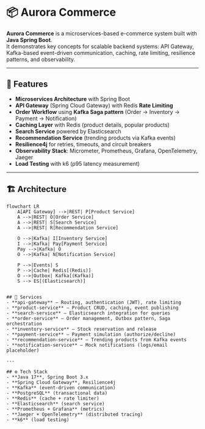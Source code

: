 # 📦 Aurora Commerce

**Aurora Commerce** is a microservices-based e-commerce system built with **Java Spring Boot**.  
It demonstrates key concepts for scalable backend systems: API Gateway, Kafka-based event-driven communication, caching, rate limiting, resilience patterns, and observability.  

---

## 🚀 Features
- **Microservices Architecture** with Spring Boot  
- **API Gateway** (Spring Cloud Gateway) with Redis **Rate Limiting**  
- **Order Workflow** using **Kafka Saga pattern** (Order → Inventory → Payment → Notification)  
- **Caching Layer** with Redis (product details, popular products)  
- **Search Service** powered by Elasticsearch  
- **Recommendation Service** (trending products via Kafka events)  
- **Resilience4j** for retries, timeouts, and circuit breakers  
- **Observability Stack**: Micrometer, Prometheus, Grafana, OpenTelemetry, Jaeger  
- **Load Testing** with k6 (p95 latency measurement)  

---

## 🏗️ Architecture
```mermaid
flowchart LR
    A[API Gateway] -->|REST| P[Product Service]
    A -->|REST| O[Order Service]
    A -->|REST| S[Search Service]
    A -->|REST| R[Recommendation Service]

    O -->|Kafka| I[Inventory Service]
    I -->|Kafka| Pay[Payment Service]
    Pay -->|Kafka| O
    O -->|Kafka| N[Notification Service]

    P -->|Events| S
    P -->|Cache| Redis[(Redis)]
    O -->|Outbox| Kafka[(Kafka)]
    S --> ES[(Elasticsearch)]


## 📂 Services
- **api-gateway** – Routing, authentication (JWT), rate limiting  
- **product-service** – Product CRUD, caching, event publishing  
- **search-service** – Elasticsearch integration for queries  
- **order-service** – Order management, Outbox pattern, Saga orchestration  
- **inventory-service** – Stock reservation and release  
- **payment-service** – Payment simulation (authorize/decline)  
- **recommendation-service** – Trending products from Kafka events  
- **notification-service** – Mock notifications (logs/email placeholder)  

---

## ⚙️ Tech Stack
- **Java 17**, Spring Boot 3.x  
- **Spring Cloud Gateway**, Resilience4j  
- **Kafka** (event-driven communication)  
- **PostgreSQL** (transactional data)  
- **Redis** (cache + rate limiter)  
- **Elasticsearch** (search service)  
- **Prometheus + Grafana** (metrics)  
- **Jaeger + OpenTelemetry** (distributed tracing)  
- **k6** (load testing)  
